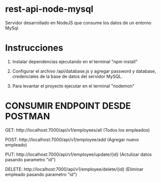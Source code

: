 # rest-api-node-mysql
Servidor desarrollado en NodeJS que consume los datos de un entorno MySql.

# Instrucciones
1) Instalar dependencias ejecutando en el terminal "npm install"

2) Configurar el archivo /api/database.js y agregar password y database, credenciales de la base de datos del servidor MySQL.

3) Para levantar el proyecto ejecutar en el terminal "nodemon"

# CONSUMIR ENDPOINT DESDE POSTMAN

GET: http://localhost:7000/api/v1/employees/all (Todos los empleados)

POST: http://localhost:7000/api/v1/employee/add (Agregar nuevo empleado)

PUT: http://localhost:7000/api/v1/employee/update/{id} (Actulizar datos pasando parametro "id")

DELETE: http://localhost:7000/api/v1/employee/delete/{id} (Eliminar empleado pasando parametro "id")

